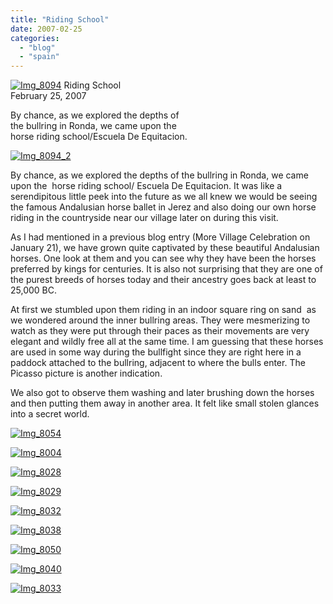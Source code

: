 ```yaml
---
title: "Riding School"
date: 2007-02-25
categories: 
  - "blog"
  - "spain"
---
```


 [![Img_8094](https://pub-ac94b3f306b24c0dba4238943c97f2e1.r2.dev/2008/04/17/img_8094.png "Img_8094")](https://pub-ac94b3f306b24c0dba4238943c97f2e1.r2.dev/photos/uncategorized/2008/04/17/img_8094.png) Riding School  
February 25, 2007

By chance, as we explored the depths of  
the bullring in Ronda, we came upon the   
horse riding school/Escuela De Equitacion.

<!--more-->

[![Img_8094_2](https://pub-ac94b3f306b24c0dba4238943c97f2e1.r2.dev/2008/04/17/img_8094_2.png "Img_8094_2")](https://pub-ac94b3f306b24c0dba4238943c97f2e1.r2.dev/photos/uncategorized/2008/04/17/img_8094_2.png)

By chance, as we explored the depths of the bullring in Ronda, we came upon the  horse riding school/ Escuela De Equitacion. It was like a serendipitous little peek into the future as we all knew we would be seeing the famous Andalusian horse ballet in Jerez and also doing our own horse riding in the countryside near our village later on during this visit.

As I had mentioned in a previous blog entry (More Village Celebration on January 21), we have grown quite captivated by these beautiful Andalusian horses. One look at them and you can see why they have been the horses preferred by kings for centuries. It is also not surprising that they are one of the purest breeds of horses today and their ancestry goes back at least to 25,000 BC.

At first we stumbled upon them riding in an indoor square ring on sand  as we wondered around the inner bullring areas. They were mesmerizing to watch as they were put through their paces as their movements are very elegant and wildly free all at the same time. I am guessing that these horses are used in some way during the bullfight since they are right here in a paddock attached to the bullring, adjacent to where the bulls enter. The Picasso picture is another indication.

We also got to observe them washing and later brushing down the horses and then putting them away in another area. It felt like small stolen glances into a secret world.

[![Img_8054](https://pub-ac94b3f306b24c0dba4238943c97f2e1.r2.dev/2008/04/17/img_8054.png "Img_8054")](https://pub-ac94b3f306b24c0dba4238943c97f2e1.r2.dev/photos/uncategorized/2008/04/17/img_8054.png)

[![Img_8004](https://pub-ac94b3f306b24c0dba4238943c97f2e1.r2.dev/2008/04/17/img_8004.png "Img_8004")](https://pub-ac94b3f306b24c0dba4238943c97f2e1.r2.dev/photos/uncategorized/2008/04/17/img_8004.png)

[![Img_8028](https://pub-ac94b3f306b24c0dba4238943c97f2e1.r2.dev/2008/04/17/img_8028.png "Img_8028")](https://pub-ac94b3f306b24c0dba4238943c97f2e1.r2.dev/photos/uncategorized/2008/04/17/img_8028.png)

[![Img_8029](https://pub-ac94b3f306b24c0dba4238943c97f2e1.r2.dev/2008/04/17/img_8029.png "Img_8029")](https://pub-ac94b3f306b24c0dba4238943c97f2e1.r2.dev/photos/uncategorized/2008/04/17/img_8029.png)

[![Img_8032](https://pub-ac94b3f306b24c0dba4238943c97f2e1.r2.dev/2008/04/17/img_8032.png "Img_8032")](https://pub-ac94b3f306b24c0dba4238943c97f2e1.r2.dev/photos/uncategorized/2008/04/17/img_8032.png)

[![Img_8038](https://pub-ac94b3f306b24c0dba4238943c97f2e1.r2.dev/2008/04/17/img_8038.png "Img_8038")](https://pub-ac94b3f306b24c0dba4238943c97f2e1.r2.dev/photos/uncategorized/2008/04/17/img_8038.png)

[![Img_8050](https://pub-ac94b3f306b24c0dba4238943c97f2e1.r2.dev/2008/04/17/img_8050.png "Img_8050")](https://pub-ac94b3f306b24c0dba4238943c97f2e1.r2.dev/photos/uncategorized/2008/04/17/img_8050.png)

[![Img_8040](https://pub-ac94b3f306b24c0dba4238943c97f2e1.r2.dev/2008/04/17/img_8040.png "Img_8040")](https://pub-ac94b3f306b24c0dba4238943c97f2e1.r2.dev/photos/uncategorized/2008/04/17/img_8040.png)

[![Img_8033](https://pub-ac94b3f306b24c0dba4238943c97f2e1.r2.dev/2008/04/17/img_8033.png "Img_8033")](https://pub-ac94b3f306b24c0dba4238943c97f2e1.r2.dev/photos/uncategorized/2008/04/17/img_8033.png)
